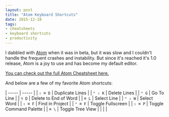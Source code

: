 ```yaml
---
layout: post
title: "Atom Keyboard Shortcuts"
date: 2015-12-18
tags:
- cheatsheets
- keyboard shortcuts
- productivity
---
```


I dabbled with [Atom](https://atom.io) when it was in beta, but it was slow and I couldn't handle the frequent crashes and instability. But since it's reached it's 1.0 release, Atom is a joy to use and has become my default editor.

[You can check out the full Atom Cheatsheet here.](http://ursooperduper.github.io/cheatsheets/atom/)

And below are a few of my favorite Atom shortcuts:

| ----- | ----- |
| ```⇧ ⌘ D``` | Duplicate Lines |
| ```⌃ ⇧ K``` | Delete Lines |
| ```⌃ G``` | Go To Line |
| ```⌥ D``` | Delete to End of Word |
| ```⌘ L``` | Select Line |
| ```⌃ ⇧ W``` | Select Word |
| ```⇧ ⌘ F``` | Find in Project |
| ```⌃ ⌘ F``` | Toggle Fullscreen |
| ```⇧ ⌘ P``` | Toggle Command Palette |
| ```⌘ \``` | Toggle Tree View |
|  |  |
